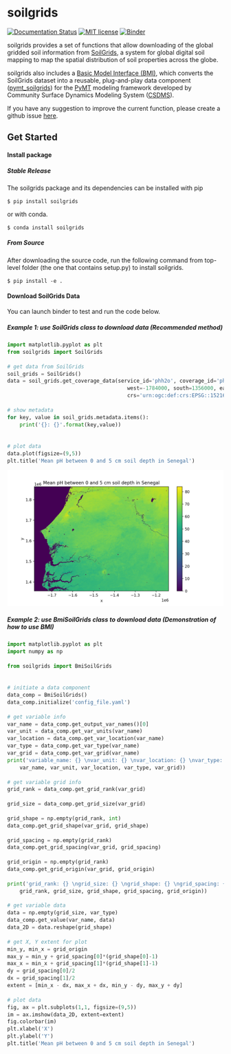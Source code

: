 # soilgrids
[![Documentation Status](https://readthedocs.org/projects/soilgrids/badge/?version=latest)](https://soilgrids.readthedocs.io/en/latest/?badge=latest)
[![MIT license](https://img.shields.io/badge/License-MIT-blue.svg)](https://github.com/gantian127/soilgrids/blob/master/LICENSE.txt)
[![Binder](https://mybinder.org/badge_logo.svg)](https://mybinder.org/v2/gh/gantian127/soilgrids/master?filepath=notebooks%2Fsoilgrids.ipynb)



soilgrids provides a set of functions that allow downloading of
the global gridded soil information from [SoilGrids](https://www.isric.org/explore/soilgrids),
a system for global digital soil mapping to map the spatial distribution of soil properties across the globe.  

soilgrids also includes a [Basic Model Interface (BMI)](https://bmi.readthedocs.io/en/latest/),
which converts the SoilGrids dataset into a reusable,
plug-and-play data component ([pymt_soilgrids](https://pymt-soilgrids.readthedocs.io/)) for 
the [PyMT](https://pymt.readthedocs.io/en/latest/?badge=latest) modeling framework developed 
by Community Surface Dynamics Modeling System ([CSDMS](https://csdms.colorado.edu/wiki/Main_Page)).

If you have any suggestion to improve the current function, please create a github issue 
[here](https://github.com/gantian127/soilgrids/issues).

## Get Started

#### Install package

##### Stable Release

The soilgrids package and its dependencies can be installed with pip
```
$ pip install soilgrids
```
or with conda.
```
$ conda install soilgrids
```
##### From Source

After downloading the source code, run the following command from top-level folder 
(the one that contains setup.py) to install soilgrids.
```
$ pip install -e .
```

#### Download SoilGrids Data
You can launch binder to test and run the code below.

##### Example 1: use SoilGrids class to download data (Recommended method)

```python
import matplotlib.pyplot as plt
from soilgrids import SoilGrids

# get data from SoilGrids
soil_grids = SoilGrids()
data = soil_grids.get_coverage_data(service_id='phh2o', coverage_id='phh2o_0-5cm_mean', 
                                       west=-1784000, south=1356000, east=-1140000, north=1863000,  
                                       crs='urn:ogc:def:crs:EPSG::152160',output='test.tif')

# show metadata
for key, value in soil_grids.metadata.items():
    print('{}: {}'.format(key,value))


# plot data
data.plot(figsize=(9,5))
plt.title('Mean pH between 0 and 5 cm soil depth in Senegal')
```
![tif_plot](docs/source/_static/tif_plot.png)


##### Example 2: use BmiSoilGrids class to download data (Demonstration of how to use BMI)

```python
import matplotlib.pyplot as plt
import numpy as np

from soilgrids import BmiSoilGrids


# initiate a data component
data_comp = BmiSoilGrids()
data_comp.initialize('config_file.yaml')

# get variable info
var_name = data_comp.get_output_var_names()[0]
var_unit = data_comp.get_var_units(var_name)
var_location = data_comp.get_var_location(var_name)
var_type = data_comp.get_var_type(var_name)
var_grid = data_comp.get_var_grid(var_name)
print('variable_name: {} \nvar_unit: {} \nvar_location: {} \nvar_type: {} \nvar_grid: {}'.format(
    var_name, var_unit, var_location, var_type, var_grid))

# get variable grid info 
grid_rank = data_comp.get_grid_rank(var_grid) 

grid_size = data_comp.get_grid_size(var_grid)

grid_shape = np.empty(grid_rank, int)
data_comp.get_grid_shape(var_grid, grid_shape)

grid_spacing = np.empty(grid_rank)
data_comp.get_grid_spacing(var_grid, grid_spacing)

grid_origin = np.empty(grid_rank)
data_comp.get_grid_origin(var_grid, grid_origin)

print('grid_rank: {} \ngrid_size: {} \ngrid_shape: {} \ngrid_spacing: {} \ngrid_origin: {}'.format(
    grid_rank, grid_size, grid_shape, grid_spacing, grid_origin))

# get variable data 
data = np.empty(grid_size, var_type)
data_comp.get_value(var_name, data)
data_2D = data.reshape(grid_shape)

# get X, Y extent for plot
min_y, min_x = grid_origin
max_y = min_y + grid_spacing[0]*(grid_shape[0]-1)
max_x = min_x + grid_spacing[1]*(grid_shape[1]-1)
dy = grid_spacing[0]/2
dx = grid_spacing[1]/2
extent = [min_x - dx, max_x + dx, min_y - dy, max_y + dy]

# plot data
fig, ax = plt.subplots(1,1, figsize=(9,5))
im = ax.imshow(data_2D, extent=extent)
fig.colorbar(im)
plt.xlabel('X')
plt.ylabel('Y')
plt.title('Mean pH between 0 and 5 cm soil depth in Senegal')
```

